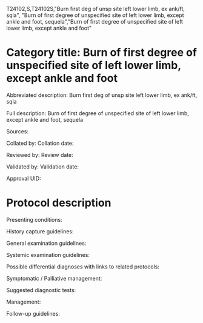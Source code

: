 T24102,S,T24102S,"Burn first deg of unsp site left lower limb, ex ank/ft, sqla", "Burn of first degree of unspecified site of left lower limb, except ankle and foot, sequela","Burn of first degree of unspecified site of left lower limb, except ankle and foot"
# Category title: Burn of first degree of unspecified site of left lower limb, except ankle and foot

Abbreviated description: Burn first deg of unsp site left lower limb, ex ank/ft, sqla

Full description: Burn of first degree of unspecified site of left lower limb, except ankle and foot, sequela

Sources:

Collated by:
Collation date:

Reviewed by:
Review date:

Validated by:
Validation date:

Approval UID:

# Protocol description

Presenting conditions:

History capture guidelines:

General examination guidelines:

Systemic examination guidelines:

Possible differential diagnoses with links to related protocols:

Symptomatic / Palliative management:

Suggested diagnostic tests:

Management:

Follow-up guidelines:
